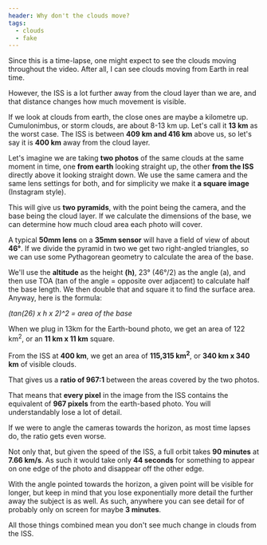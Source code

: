 ```yaml
---
header: Why don't the clouds move?
tags:
  - clouds
  - fake
---
```


Since this is a time-lapse, one might expect to see the clouds moving throughout the video. After all, I can see clouds moving from Earth in real time.

However, the ISS is a lot further away from the cloud layer than we are, and that distance changes how much movement is visible.

If we look at clouds from earth, the close ones are maybe a kilometre up. Cumulonimbus, or storm clouds, are about 8-13 km up. Let's call it **13 km** as the worst case. The ISS is between **409 km and 416 km** above us, so let's say it is **400 km** away from the cloud layer.

Let's imagine we are taking **two photos** of the same clouds at the same moment in time, one **from earth** looking straight up, the other **from the ISS** directly above it looking straight down. We use the same camera and the same lens settings for both, and for simplicity we make it **a square image** (Instagram style).

This will give us **two pyramids**, with the point being the camera, and the base being the cloud layer. If we calculate the dimensions of the base, we can determine how much cloud area each photo will cover.

A typical **50mm lens** on a **35mm sensor** will have a field of view of about **46°**. If we divide the pyramid in two we get two right-angled triangles, so we can use some Pythagorean geometry to calculate the area of the base.

We'll use the **altitude** as the height **(h)**, 23° (46°/2) as the angle (a), and then use TOA (tan of the angle = opposite over adjacent) to calculate half the base length. We then double that and square it to find the surface area. Anyway, here is the formula:

_(tan(26) x h x 2)^2 = area of the base_

When we plug in 13km for the Earth-bound photo, we get an area of 122 km<sup>2</sup>, or an **11 km x 11 km** square.

From the ISS at **400 km**, we get an area of **115,315 km<sup>2</sup>**, or **340 km x 340 km** of visible clouds.

That gives us a **ratio of 967:1** between the areas covered by the two photos.

That means that **every pixel** in the image from the ISS contains the equivalent of **967 pixels** from the earth-based photo. You will understandably lose a lot of detail.

If we were to angle the cameras towards the horizon, as most time lapses do, the ratio gets even worse.

Not only that, but given the speed of the ISS, a full orbit takes **90 minutes** at **7.66 km/s**. As such it would take only **44 seconds** for something to appear on one edge of the photo and disappear off the other edge. 

With the angle pointed towards the horizon, a given point will be visible for longer, but keep in mind that you lose exponentially more detail the further away the subject is as well. As such, anywhere you can see detail for of probably only on screen for maybe **3 minutes**.

All those things combined mean you don't see much change in clouds from the ISS.
